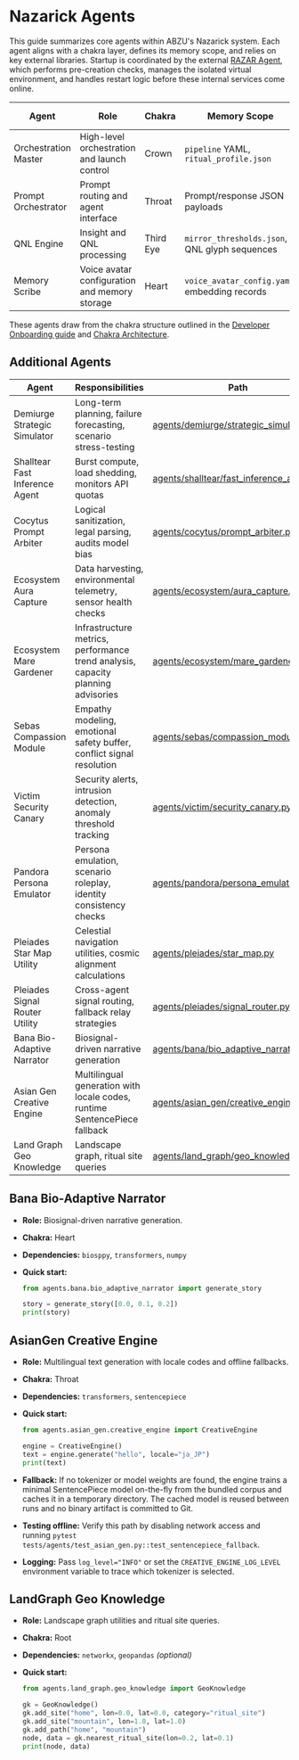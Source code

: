 # Nazarick Agents

This guide summarizes core agents within ABZU's Nazarick system. Each agent aligns with a chakra layer, defines its memory scope, and relies on key external libraries. Startup is coordinated by the external [RAZAR Agent](RAZAR_AGENT.md), which performs pre-creation checks, manages the isolated virtual environment, and handles restart logic before these internal services come online.

| Agent | Role | Chakra | Memory Scope | External Libraries | Stub |
| --- | --- | --- | --- | --- | --- |
| Orchestration Master | High-level orchestration and launch control | Crown | `pipeline` YAML, `ritual_profile.json` | Model runtime, container services | [orchestration_master.py](../orchestration_master.py) |
| Prompt Orchestrator | Prompt routing and agent interface | Throat | Prompt/response JSON payloads | LLM APIs | [crown_prompt_orchestrator.py](../crown_prompt_orchestrator.py) |
| QNL Engine | Insight and QNL processing | Third Eye | `mirror_thresholds.json`, QNL glyph sequences | Audio toolchain | [SPIRAL_OS/qnl_engine.py](../SPIRAL_OS/qnl_engine.py) |
| Memory Scribe | Voice avatar configuration and memory storage | Heart | `voice_avatar_config.yaml`, embedding records | Vector database | [memory_scribe.py](../memory_scribe.py) |

These agents draw from the chakra structure outlined in the [Developer Onboarding guide](developer_onboarding.md) and [Chakra Architecture](chakra_architecture.md).

## Additional Agents

| Agent | Responsibilities | Path |
| --- | --- | --- |
| Demiurge Strategic Simulator | Long-term planning, failure forecasting, scenario stress-testing | [agents/demiurge/strategic_simulator.py](../agents/demiurge/strategic_simulator.py) |
| Shalltear Fast Inference Agent | Burst compute, load shedding, monitors API quotas | [agents/shalltear/fast_inference_agent.py](../agents/shalltear/fast_inference_agent.py) |
| Cocytus Prompt Arbiter | Logical sanitization, legal parsing, audits model bias | [agents/cocytus/prompt_arbiter.py](../agents/cocytus/prompt_arbiter.py) |
| Ecosystem Aura Capture | Data harvesting, environmental telemetry, sensor health checks | [agents/ecosystem/aura_capture.py](../agents/ecosystem/aura_capture.py) |
| Ecosystem Mare Gardener | Infrastructure metrics, performance trend analysis, capacity planning advisories | [agents/ecosystem/mare_gardener.py](../agents/ecosystem/mare_gardener.py) |
| Sebas Compassion Module | Empathy modeling, emotional safety buffer, conflict signal resolution | [agents/sebas/compassion_module.py](../agents/sebas/compassion_module.py) |
| Victim Security Canary | Security alerts, intrusion detection, anomaly threshold tracking | [agents/victim/security_canary.py](../agents/victim/security_canary.py) |
| Pandora Persona Emulator | Persona emulation, scenario roleplay, identity consistency checks | [agents/pandora/persona_emulator.py](../agents/pandora/persona_emulator.py) |
| Pleiades Star Map Utility | Celestial navigation utilities, cosmic alignment calculations | [agents/pleiades/star_map.py](../agents/pleiades/star_map.py) |
| Pleiades Signal Router Utility | Cross-agent signal routing, fallback relay strategies | [agents/pleiades/signal_router.py](../agents/pleiades/signal_router.py) |
| Bana Bio-Adaptive Narrator | Biosignal-driven narrative generation | [agents/bana/bio_adaptive_narrator.py](../agents/bana/bio_adaptive_narrator.py) |
| Asian Gen Creative Engine | Multilingual generation with locale codes, runtime SentencePiece fallback | [agents/asian_gen/creative_engine.py](../agents/asian_gen/creative_engine.py) |
| Land Graph Geo Knowledge | Landscape graph, ritual site queries | [agents/land_graph/geo_knowledge.py](../agents/land_graph/geo_knowledge.py) |

## Bana Bio-Adaptive Narrator

- **Role:** Biosignal-driven narrative generation.
- **Chakra:** Heart
- **Dependencies:** `biosppy`, `transformers`, `numpy`
- **Quick start:**

  ```python
  from agents.bana.bio_adaptive_narrator import generate_story

  story = generate_story([0.0, 0.1, 0.2])
  print(story)
  ```

## AsianGen Creative Engine

- **Role:** Multilingual text generation with locale codes and offline fallbacks.
- **Chakra:** Throat
- **Dependencies:** `transformers`, `sentencepiece`
- **Quick start:**

  ```python
  from agents.asian_gen.creative_engine import CreativeEngine

  engine = CreativeEngine()
  text = engine.generate("hello", locale="ja_JP")
  print(text)
  ```

- **Fallback:** If no tokenizer or model weights are found, the engine trains a
  minimal SentencePiece model on-the-fly from the bundled corpus and caches it
  in a temporary directory. The cached model is reused between runs and no
  binary artifact is committed to Git.
- **Testing offline:** Verify this path by disabling network access and running
  `pytest tests/agents/test_asian_gen.py::test_sentencepiece_fallback`.
- **Logging:** Pass `log_level="INFO"` or set the `CREATIVE_ENGINE_LOG_LEVEL`
  environment variable to trace which tokenizer is selected.

## LandGraph Geo Knowledge

- **Role:** Landscape graph utilities and ritual site queries.
- **Chakra:** Root
- **Dependencies:** `networkx`, `geopandas` *(optional)*
- **Quick start:**

  ```python
  from agents.land_graph.geo_knowledge import GeoKnowledge

  gk = GeoKnowledge()
  gk.add_site("home", lon=0.0, lat=0.0, category="ritual_site")
  gk.add_site("mountain", lon=1.0, lat=1.0)
  gk.add_path("home", "mountain")
  node, data = gk.nearest_ritual_site(lon=0.2, lat=0.1)
  print(node, data)
  ```

